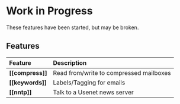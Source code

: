 # Work in Progress

These features have been started, but may be broken.

## Features

Feature              | Description
:------------------- | :--------------------------------------------------
**[[compress]]**     | Read from/write to compressed mailboxes
**[[keywords]]**     | Labels/Tagging for emails
**[[nntp]]**         | Talk to a Usenet news server

